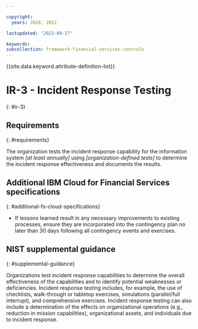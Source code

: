 ```yaml
---

copyright:
  years: 2020, 2022

lastupdated: "2022-09-27"

keywords: 
subcollection: framework-financial-services-controls
---
```


{{site.data.keyword.attribute-definition-list}}

         
# IR-3 - Incident Response Testing
{: #ir-3}

## Requirements
{: #requirements}

The organization tests the incident response capability for the information system _[at least annually]_ using _[organization-defined tests]_ to determine the incident response effectiveness and documents the results.

## Additional IBM Cloud for Financial Services specifications
{: #additional-fs-cloud-specifications}

- If lessons learned result in any necessary improvements to existing processes, ensure they are incorporated into the contingency plan no later than 30 days following all contingency events and exercises.

## NIST supplemental guidance
{: #supplemental-guidance}

Organizations test incident response capabilities to determine the overall effectiveness of the capabilities and to identify potential weaknesses or deficiencies. Incident response testing includes, for example, the use of checklists, walk-through or tabletop exercises, simulations (parallel/full interrupt), and comprehensive exercises. Incident response testing can also include a determination of the effects on organizational operations (e.g., reduction in mission capabilities), organizational assets, and individuals due to incident response.



